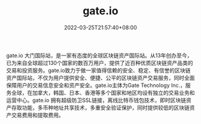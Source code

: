 ﻿---
weight: 
title: "gate.io"
description: "gate是比特儿海外版。"
date: 2022-03-25T21:57:40+08:00
lastmod: 2022-03-25T16:45:40+08:00
draft: false
authors: ["Metabd"]
featuredImage: "gate-io.webp"
link: ""
tags: ["交易所","gate.io"]
categories: ["navigation"]
navigation: ["交易所"]
lightgallery: true
toc: true
pinned: false
recommend: false
recommend1: false
---
gate.io 大门国际站，是一家有态度的全球区块链资产国际站。从13年创办至今，已为来自全球超过130个国家的数百万用户，提供了近百种优质区块链资产品类的交易和投资服务。gate.io致力于做一家值得信赖的安全、稳定、有信誉的区块链资产国际站，不仅为用户提供安全、便捷、公平的区块链资产交易服务，同时全面保障用户的交易信息安全和资产安全。gate.io主体为Gate Technology Inc.，服务全球，在加拿大，韩国、日本、香港等多个国家和地区均设有独立的交易业务和运营中心。gate.io 拥有超级防卫SSL链接，离线比特币钱包技术，即时区块链资产存取功能，多币种地址共享技术，多重安全验证保护，同时提供较低的区块链资产交易费用和提取费用。
